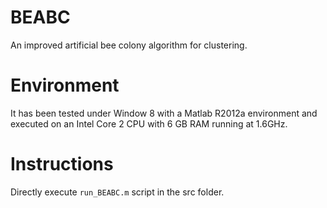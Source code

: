 # BEABC
An improved artificial bee colony algorithm for clustering.

# Environment 
It has been tested under Window 8 with a Matlab R2012a environment and executed on an Intel Core 2 CPU with 6 GB RAM running at 1.6GHz.

# Instructions
Directly execute `run_BEABC.m` script in the src folder.
